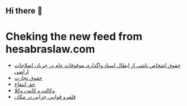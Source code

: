 ## Hi there 👋


# Cheking the new feed from hesabraslaw.com
<!-- BLOG-POST-LIST:START -->
- [حقوق اشخاص ناشی از ابطال اسناد واگذاری موقوفات عام در جریان اصلاحات اراضی](https://hesabraslaw.com/blog/%D8%AD%D9%82%D9%88%D9%82-%D8%A7%D8%B4%D8%AE%D8%A7%D8%B5-%D9%86%D8%A7%D8%B4%DB%8C-%D8%A7%D8%B2-%D8%A7%D8%A8%D8%B7%D8%A7%D9%84-%D8%A7%D8%B3%D9%86%D8%A7%D8%AF-%D9%88%D8%A7%DA%AF%D8%B0%D8%A7%D8%B1%DB%8C-%D9%85%D9%88%D9%82%D9%88%D9%81%D8%A7%D8%AA-%D8%B9%D8%A7%D9%85-%D8%AF%D8%B1-%D8%AC%D8%B1%DB%8C%D8%A7%D9%86-%D8%A7%D8%B5%D8%A7%D9%84%D8%AD%D8%A7%D8%AA-%D8%A7%D8%B1%D8%B6%DB%8C/)
- [حقوق تجارت](https://hesabraslaw.com/blog/%D8%AD%D9%82%D9%88%D9%82-%D8%AA%D8%AC%D8%A7%D8%B1%D8%AA/)
- [حق انتفاع](https://hesabraslaw.com/blog/%D8%AD%D9%82-%D8%A7%D9%86%D8%AA%D9%81%D8%A7%D8%B9/)
- [وکالت  و  کانون وکلا](https://hesabraslaw.com/blog/%D9%88%DA%A9%D8%A7%D9%84%D8%AA-%D9%88-%DA%A9%D8%A7%D9%86%D9%88%D9%86-%D9%88%DA%A9%D9%84%D8%A7/)
- [قلمرو قوانین جزایی در مکان](https://hesabraslaw.com/blog/%D8%B5%D9%84%D8%A7%D8%AD%DB%8C%D8%AA-%D9%87%D8%A7%DB%8C-%D8%B1%D8%B3%DB%8C%D8%AF%DA%AF%DB%8C-%D8%A8%D9%87-%D8%AC%D8%B1%D8%A7%DB%8C%D9%85/)
<!-- BLOG-POST-LIST:END -->

<!--
**hessabras/hessabras** is a ✨ _special_ ✨ repository because its `README.md` (this file) appears on your GitHub profile.

Here are some ideas to get you started:

- 🔭 I’m currently working on ...
- 🌱 I’m currently learning ...
- 👯 I’m looking to collaborate on ...
- 🤔 I’m looking for help with ...
- 💬 Ask me about ...
- 📫 How to reach me: ...
- 😄 Pronouns: ...
- ⚡ Fun fact: ...
-->

